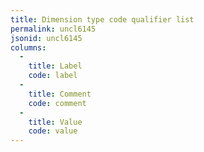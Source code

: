 ```yaml
---
title: Dimension type code qualifier list
permalink: uncl6145
jsonid: uncl6145
columns:
  - 
    title: Label
    code: label
  - 
    title: Comment
    code: comment
  - 
    title: Value
    code: value
---
```

